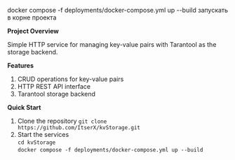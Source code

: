 docker compose -f deployments/docker-compose.yml up --build запускать в корне проекта 

**Project Overview**

Simple HTTP service for managing key-value pairs with Tarantool as the storage backend.

**Features**
1. CRUD operations for key-value pairs
2. HTTP REST API interface
3. Tarantool storage backend

**Quick Start**
1. Clone the repository
`git clone https://github.com/ItserX/kvStorage.git`
2.  Start the services  
`cd kvStorage`  
`docker compose -f deployments/docker-compose.yml up --build`

